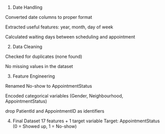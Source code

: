 1. Date Handling

Converted date columns to proper format

Extracted useful features: year, month, day of week

Calculated waiting days between scheduling and appointment

2. Data Cleaning

Checked for duplicates (none found)

No missing values in the dataset

3. Feature Engineering

Renamed No-show to AppointmentStatus

Encoded categorical variables (Gender, Neighbourhood, AppointmentStatus)

drop  PatientId and AppointmentID as identifiers

4. Final Dataset
 17 features + 1 target variable
Target: AppointmentStatus (0 = Showed up, 1 = No-show)
